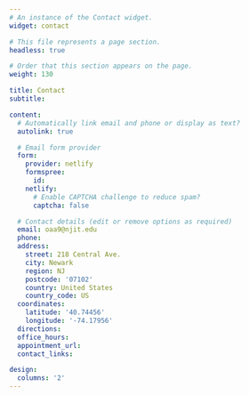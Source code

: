 ```yaml
---
# An instance of the Contact widget.
widget: contact

# This file represents a page section.
headless: true

# Order that this section appears on the page.
weight: 130

title: Contact
subtitle:

content:
  # Automatically link email and phone or display as text?
  autolink: true

  # Email form provider
  form:
    provider: netlify
    formspree:
      id:
    netlify:
      # Enable CAPTCHA challenge to reduce spam?
      captcha: false

  # Contact details (edit or remove options as required)
  email: oaa9@njit.edu
  phone:
  address:
    street: 218 Central Ave.
    city: Newark
    region: NJ
    postcode: '07102'
    country: United States
    country_code: US
  coordinates:
    latitude: '40.74456'
    longitude: '-74.17956'
  directions:
  office_hours:
  appointment_url:
  contact_links:

design:
  columns: '2'
---
```

